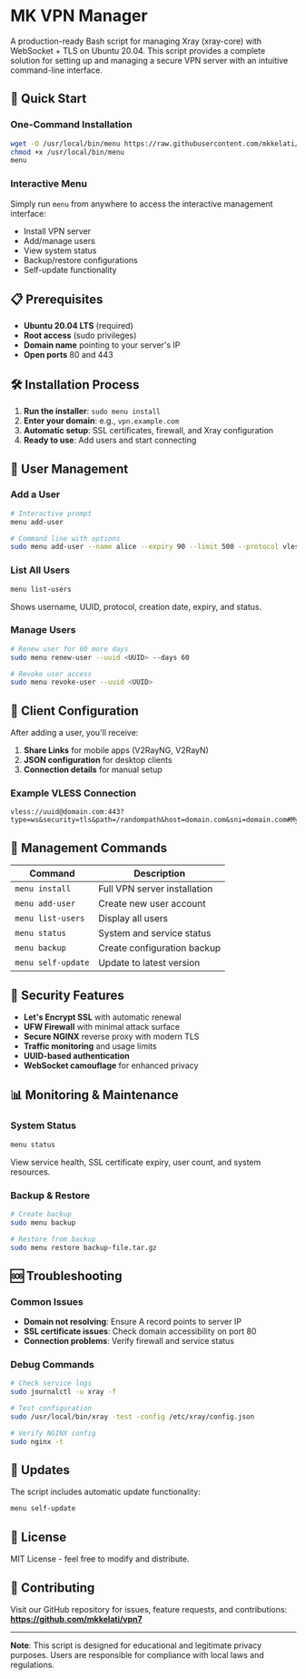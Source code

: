 # MK VPN Manager

A production-ready Bash script for managing Xray (xray-core) with WebSocket + TLS on Ubuntu 20.04. This script provides a complete solution for setting up and managing a secure VPN server with an intuitive command-line interface.

## 🚀 Quick Start

### One-Command Installation
```bash
wget -O /usr/local/bin/menu https://raw.githubusercontent.com/mkkelati/vpn7/main/mk-vpn.sh
chmod +x /usr/local/bin/menu
menu
```

### Interactive Menu
Simply run `menu` from anywhere to access the interactive management interface:
- Install VPN server
- Add/manage users
- View system status  
- Backup/restore configurations
- Self-update functionality

## 📋 Prerequisites

- **Ubuntu 20.04 LTS** (required)
- **Root access** (sudo privileges)
- **Domain name** pointing to your server's IP
- **Open ports** 80 and 443

## 🛠 Installation Process

1. **Run the installer**: `sudo menu install`
2. **Enter your domain**: e.g., `vpn.example.com`
3. **Automatic setup**: SSL certificates, firewall, and Xray configuration
4. **Ready to use**: Add users and start connecting

## 👥 User Management

### Add a User
```bash
# Interactive prompt
menu add-user

# Command line with options
sudo menu add-user --name alice --expiry 90 --limit 500 --protocol vless
```

### List All Users
```bash
menu list-users
```
Shows username, UUID, protocol, creation date, expiry, and status.

### Manage Users
```bash
# Renew user for 60 more days
sudo menu renew-user --uuid <UUID> --days 60

# Revoke user access
sudo menu revoke-user --uuid <UUID>
```

## 📱 Client Configuration

After adding a user, you'll receive:

1. **Share Links** for mobile apps (V2RayNG, V2RayN)
2. **JSON configuration** for desktop clients
3. **Connection details** for manual setup

### Example VLESS Connection
```
vless://uuid@domain.com:443?type=ws&security=tls&path=/randompath&host=domain.com&sni=domain.com#MyVPN_VLESS
```

## 🔧 Management Commands

| Command | Description |
|---------|-------------|
| `menu install` | Full VPN server installation |
| `menu add-user` | Create new user account |
| `menu list-users` | Display all users |
| `menu status` | System and service status |
| `menu backup` | Create configuration backup |
| `menu self-update` | Update to latest version |

## 🔐 Security Features

- **Let's Encrypt SSL** with automatic renewal
- **UFW Firewall** with minimal attack surface
- **Secure NGINX** reverse proxy with modern TLS
- **Traffic monitoring** and usage limits
- **UUID-based authentication**
- **WebSocket camouflage** for enhanced privacy

## 📊 Monitoring & Maintenance

### System Status
```bash
menu status
```
View service health, SSL certificate expiry, user count, and system resources.

### Backup & Restore
```bash
# Create backup
sudo menu backup

# Restore from backup
sudo menu restore backup-file.tar.gz
```

## 🆘 Troubleshooting

### Common Issues
- **Domain not resolving**: Ensure A record points to server IP
- **SSL certificate issues**: Check domain accessibility on port 80
- **Connection problems**: Verify firewall and service status

### Debug Commands
```bash
# Check service logs
sudo journalctl -u xray -f

# Test configuration
sudo /usr/local/bin/xray -test -config /etc/xray/config.json

# Verify NGINX config
sudo nginx -t
```

## 🔄 Updates

The script includes automatic update functionality:
```bash
menu self-update
```

## 📝 License

MIT License - feel free to modify and distribute.

## 🤝 Contributing

Visit our GitHub repository for issues, feature requests, and contributions:
**https://github.com/mkkelati/vpn7**

---

**Note**: This script is designed for educational and legitimate privacy purposes. Users are responsible for compliance with local laws and regulations.
